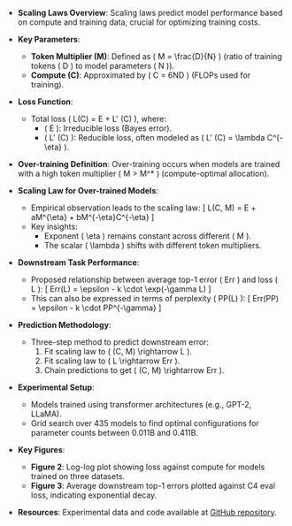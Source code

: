 - **Scaling Laws Overview**: Scaling laws predict model performance based on compute and training data, crucial for optimizing training costs.
  
- **Key Parameters**:
  - **Token Multiplier (M)**: Defined as \( M = \frac{D}{N} \) (ratio of training tokens \( D \) to model parameters \( N \)).
  - **Compute (C)**: Approximated by \( C = 6ND \) (FLOPs used for training).

- **Loss Function**: 
  - Total loss \( L(C) = E + L' (C) \), where:
    - \( E \): Irreducible loss (Bayes error).
    - \( L' (C) \): Reducible loss, often modeled as \( L' (C) = \lambda C^{-\eta} \).

- **Over-training Definition**: Over-training occurs when models are trained with a high token multiplier \( M > M^* \) (compute-optimal allocation).

- **Scaling Law for Over-trained Models**:
  - Empirical observation leads to the scaling law:
    \[
    L(C, M) = E + aM^{\eta} + bM^{-\eta}C^{-\eta}
    \]
  - Key insights:
    - Exponent \( \eta \) remains constant across different \( M \).
    - The scalar \( \lambda \) shifts with different token multipliers.

- **Downstream Task Performance**:
  - Proposed relationship between average top-1 error \( Err \) and loss \( L \):
    \[
    Err(L) = \epsilon - k \cdot \exp(-\gamma L)
    \]
  - This can also be expressed in terms of perplexity \( PP(L) \):
    \[
    Err(PP) = \epsilon - k \cdot PP^{-\gamma}
    \]

- **Prediction Methodology**:
  - Three-step method to predict downstream error:
    1. Fit scaling law to \( (C, M) \rightarrow L \).
    2. Fit scaling law to \( L \rightarrow Err \).
    3. Chain predictions to get \( (C, M) \rightarrow Err \).

- **Experimental Setup**:
  - Models trained using transformer architectures (e.g., GPT-2, LLaMA).
  - Grid search over 435 models to find optimal configurations for parameter counts between 0.011B and 0.411B.

- **Key Figures**:
  - **Figure 2**: Log-log plot showing loss against compute for models trained on three datasets.
  - **Figure 3**: Average downstream top-1 errors plotted against C4 eval loss, indicating exponential decay.

- **Resources**: Experimental data and code available at [GitHub repository](https://github.com/mlfoundations/scaling).
